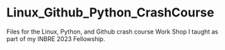 # Linux_Github_Python_CrashCourse
Files for the Linux, Python, and Github crash course Work Shop I taught as part of my INBRE 2023 Fellowship.

